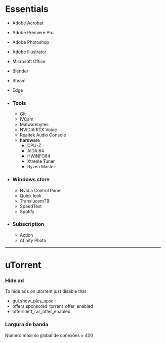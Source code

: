 # Essentials

- Adobe Acrobat
- Adobe Premiere Pro
- Adobe Photoshop
- Adobe Illustrator
- Microsoft Office
- Blender
- Steam
- Edge

- ### **Tools**
  - Git
  - IVCam
  - Malwarebytes
  - NVIDIA RTX Voice
  - Realtek Audio Console
  - **hardware**
    - CPU-Z
    - AIDA 64
    - HWiNFO64
    - Xtreme Tuner
    - Ryzen Master
- ### **Windows store**
  - Nvidia Control Panel
  - Quick look
  - TranslucentTB
  - SpeedTest
  - Spotify
- ### **Subscription**
  - Action
  - Afinity Photo

---

# uTorrent

### Hide ad

To hide ads on utorrent just disable that

- gui.show_plus_upsell
- offers.sponsored_torrent_offer_enabled
- offers.left_rail_offer_enabled

### Largura de banda

Número máximo global de conexões = 400
